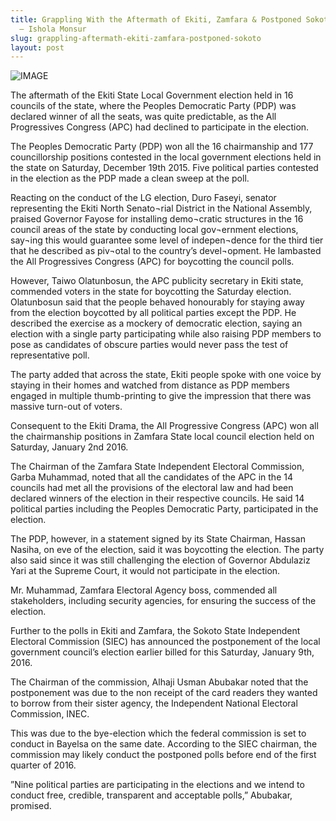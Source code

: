 ```yaml
---
title: Grappling With the Aftermath of Ekiti, Zamfara & Postponed Sokoto Council Polls
  – Ishola Monsur
slug: grappling-aftermath-ekiti-zamfara-postponed-sokoto
layout: post
---
```


![IMAGE](/file_archive/LGAElectionBlogIshola "Grappling With the Aftermath of Ekiti, Zamfara & Postponed Sokoto Council Polls")

The aftermath of the Ekiti State Local Government election held in 16 councils of the state, where the Peoples Democratic Party (PDP) was declared winner of all the seats, was quite predictable, as the All Progressives Congress (APC) had declined to participate in the election.

The Peoples Democratic Party (PDP) won all the 16 chairmanship and 177 councillorship positions contested in the local government elections held in the state on Saturday, December 19th 2015. Five political parties contested in the election as the PDP made a clean sweep at the poll.

Reacting on the conduct of the LG election, Duro Faseyi, senator representing the Ekiti North Senato¬rial District in the National Assembly, praised Governor Fayose for installing demo¬cratic structures in the 16 council areas of the state by conducting local gov¬ernment elections, say¬ing this would guarantee some level of indepen¬dence for the third tier that he described as piv¬otal to the country’s devel¬opment. He lambasted the All Progressives Congress (APC) for boycotting the council polls. 

However, Taiwo Olatunbosun, the APC publicity secretary in Ekiti state, commended voters in the state for boycotting the Saturday election. Olatunbosun said that the people behaved honourably for staying away from the election boycotted by all political parties except the PDP. He described the exercise as a mockery of democratic election, saying an election with a single party participating while also raising PDP members to pose as candidates of obscure parties would never pass the test of representative poll.

The party added that across the state, Ekiti people spoke with one voice by staying in their homes and watched from distance as PDP members engaged in multiple thumb-printing to give the impression that there was massive turn-out of voters.

Consequent to the Ekiti Drama, the All Progressive Congress (APC) won all the chairmanship positions in Zamfara State local council election held on Saturday, January 2nd 2016.

The Chairman of the Zamfara State Independent Electoral Commission, Garba Muhammad, noted that all the candidates of the APC in the 14 councils had met all the provisions of the electoral law and had been declared winners of the election in their respective councils. He said 14 political parties including the Peoples Democratic Party, participated in the election.

The PDP, however, in a statement signed by its State Chairman, Hassan Nasiha, on eve of the election, said it was boycotting the election. The party also said since it was still challenging the election of Governor Abdulaziz Yari at the Supreme Court, it would not participate in the election.

Mr. Muhammad, Zamfara Electoral Agency boss, commended all stakeholders, including security agencies, for ensuring the success of the election.

Further to the polls in Ekiti and Zamfara, the Sokoto State Independent Electoral Commission (SIEC) has announced the postponement of the local government council’s election earlier billed for this Saturday, January 9th, 2016.

The Chairman of the commission, Alhaji Usman Abubakar noted that the postponement was due to the non receipt of the card readers they wanted to borrow from their sister agency, the Independent National Electoral Commission, INEC.

This was due to the bye-election which the federal commission is set to conduct in Bayelsa on the same date. According to the SIEC chairman, the commission may likely conduct the postponed polls before end of the first quarter of 2016.

”Nine political parties are participating in the elections and we intend to conduct free, credible, transparent and acceptable polls,” Abubakar, promised.
